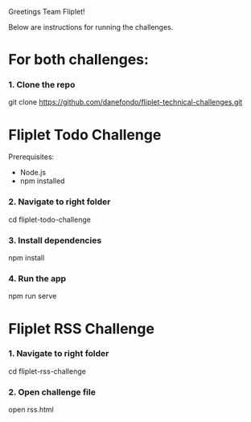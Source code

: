 Greetings Team Fliplet!

Below are instructions for running the challenges.

# For both challenges:
### 1. Clone the repo
git clone https://github.com/danefondo/fliplet-technical-challenges.git

# Fliplet Todo Challenge

Prerequisites:
- Node.js
- npm installed

### 2. Navigate to right folder

cd fliplet-todo-challenge

### 3. Install dependencies

npm install

### 4. Run the app

npm run serve

# Fliplet RSS Challenge
### 1. Navigate to right folder
cd fliplet-rss-challenge 
### 2. Open challenge file
open rss.html
